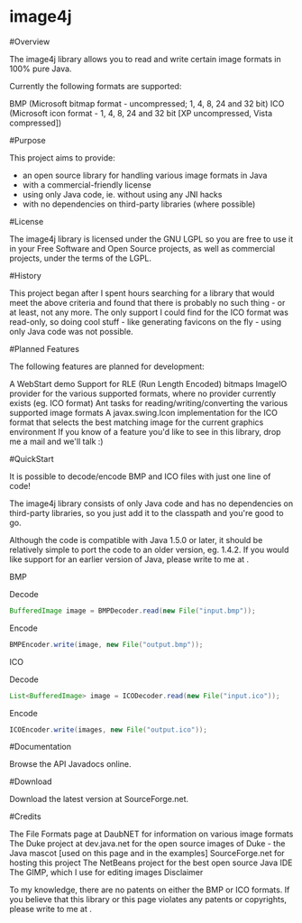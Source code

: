# image4j

#Overview

The image4j library allows you to read and write certain image formats in 100% pure Java.

Currently the following formats are supported:

BMP (Microsoft bitmap format - uncompressed; 1, 4, 8, 24 and 32 bit)
ICO (Microsoft icon format - 1, 4, 8, 24 and 32 bit [XP uncompressed, Vista compressed])

#Purpose

This project aims to provide:

<ul>
<li>an open source library for handling various image formats in Java</li>
<li>with a commercial-friendly license</li>
<li>using only Java code, ie. without using any JNI hacks</li>
<li>with no dependencies on third-party libraries (where possible)</li>
</ul>

#License

The image4j library is licensed under the GNU LGPL so you are free to use it in your Free Software and Open Source projects, as well as commercial projects, under the terms of the LGPL.

#History

This project began after I spent hours searching for a library that would meet the above criteria and found that there is probably no such thing - or at least, not any more. The only support I could find for the ICO format was read-only, so doing cool stuff - like generating favicons on the fly - using only Java code was not possible.

#Planned Features

The following features are planned for development:

A WebStart demo
Support for RLE (Run Length Encoded) bitmaps
ImageIO provider for the various supported formats, where no provider currently exists (eg. ICO format)
Ant tasks for reading/writing/converting the various supported image formats
A javax.swing.Icon implementation for the ICO format that selects the best matching image for the current graphics environment
If you know of a feature you'd like to see in this library, drop me a mail <ianmdev at users.sourceforge.net> and we'll talk :)

#QuickStart

It is possible to decode/encode BMP and ICO files with just one line of code!

The image4j library consists of only Java code and has no dependencies on third-party libraries, so you just add it to the classpath and you're good to go.

Although the code is compatible with Java 1.5.0 or later, it should be relatively simple to port the code to an older version, eg. 1.4.2. If you would like support for an earlier version of Java, please write to me at <ianmdev at sourceforge.net>.

BMP

Decode


```java
BufferedImage image = BMPDecoder.read(new File("input.bmp"));
```

Encode

```java
BMPEncoder.write(image, new File("output.bmp"));
```

ICO

Decode

```java
List<BufferedImage> image = ICODecoder.read(new File("input.ico"));
```

Encode

```java
ICOEncoder.write(images, new File("output.ico"));
```

#Documentation

Browse the API Javadocs online.

#Download

Download the latest version at SourceForge.net.

#Credits

The File Formats page at DaubNET for information on various image formats
The Duke project at dev.java.net for the open source images of Duke - the Java mascot [used on this page and in the examples]
SourceForge.net for hosting this project
The NetBeans project for the best open source Java IDE
The GIMP, which I use for editing images
Disclaimer

To my knowledge, there are no patents on either the BMP or ICO formats. If you believe that this library or this page violates any patents or copyrights, please write to me at <ianmdev at users.sourceforge.net>.
